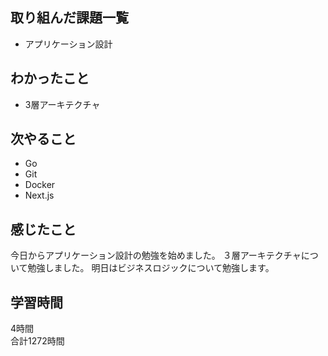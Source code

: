 ## 取り組んだ課題一覧
- アプリケーション設計

## わかったこと
- 3層アーキテクチャ

## 次やること
- Go
- Git
- Docker
- Next.js

## 感じたこと
今日からアプリケーション設計の勉強を始めました。
３層アーキテクチャについて勉強しました。
明日はビジネスロジックについて勉強します。

## 学習時間
4時間<br />
合計1272時間
